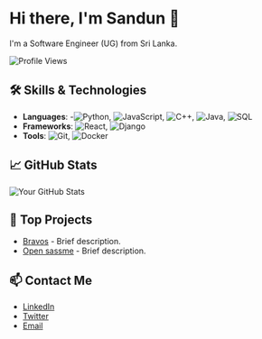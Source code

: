 # Hi there, I'm Sandun 👋

I'm a Software Engineer (UG) from Sri Lanka.

![Profile Views](https://komarev.com/ghpvc/?username=yourusername&color=blue)

## 🛠️ Skills & Technologies
- **Languages**:
-![Python](https://img.shields.io/badge/-Python-3776AB?style=flat&logo=python&logoColor=white), ![JavaScript](https://img.shields.io/badge/-JavaScript-F7DF1E?style=flat&logo=javascript&logoColor=black), ![C++](https://img.shields.io/badge/-C++-00599C?style=flat&logo=c%2B%2B&logoColor=white), ![Java](https://img.shields.io/badge/-Java-007396?style=flat&logo=java&logoColor=white), ![SQL](https://img.shields.io/badge/-SQL-4479A1?style=flat&logo=MySQL&logoColor=white)
- **Frameworks**: ![React](https://img.shields.io/badge/-React-61DAFB?style=flat&logo=react&logoColor=black), ![Django](https://img.shields.io/badge/-Django-092E20?style=flat&logo=django&logoColor=white)
- **Tools**: ![Git](https://img.shields.io/badge/-Git-F05032?style=flat&logo=git&logoColor=white), ![Docker](https://img.shields.io/badge/-Docker-2496ED?style=flat&logo=docker&logoColor=white)

## 📈 GitHub Stats
![Your GitHub Stats](https://github-readme-stats.vercel.app/api?username=yourusername&show_icons=true&theme=radical)

## 💼 Top Projects
- [Bravos](https://github.com/yourusername/projectname) - Brief description.
- [Open sassme](https://github.com/yourusername/anotherproject) - Brief description.

## 📫 Contact Me
- [LinkedIn](www.linkedin.com/in/sandun-bandara-1477212a7)
- [Twitter]((https://x.com/sandunLiyanage_?t=fadSv_M8vNSePi9EO2IrqQ&s=08))
- [Email](mailto:sandunhhh90@gmail.com)
